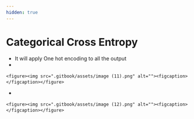 ```yaml
---
hidden: true
---
```


# Categorical Cross Entropy

* It will apply One hot encoding to all the output
*

    <figure><img src=".gitbook/assets/image (11).png" alt=""><figcaption></figcaption></figure>
*

    <figure><img src=".gitbook/assets/image (12).png" alt=""><figcaption></figcaption></figure>
